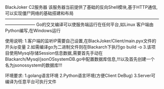 BlackJoker C2服务器
该服务器当前提供了基础的反向Shell模块,基于HTTP通信,可以实现僵尸网络的基础搭建和布局
———————————————————————————————————————————
Go的交叉编译可以使服务端运行在任何平台,如Linux
客户端由Python编写,在Windows运行

使用说明:
1.客户端的监听IP需要自己设置,在BlackJoker/Client/main.pyx文件的开头ip变量
2.如需编译go为二进制文件则在Blackarch下执行go build -o
3.该项目使用Mysql存储Session信息数据,需要首先手动在Blackarch/Mysql/jsonOSsystemDB.go中配置数据库信息,!!!以及首先创建一个名为jsonossystem的数据库!!!

环境要求:
1.golang语言环境
2.Python语言环境(方便Client DeBug)
3.Server可编译为任意平台可执行文件